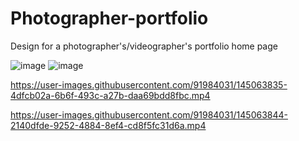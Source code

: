 # Photographer-portfolio
Design for a photographer's/videographer's portfolio home page

![image](https://user-images.githubusercontent.com/91984031/145058547-0b760ae9-cbdc-4f3b-8861-54aacedfaf5e.png)
![image](https://user-images.githubusercontent.com/91984031/145059003-7f289d98-6abe-46a1-a285-8326cfd785d3.png)




https://user-images.githubusercontent.com/91984031/145063835-4dfcb02a-6b6f-493c-a27b-daa69bdd8fbc.mp4



https://user-images.githubusercontent.com/91984031/145063844-2140dfde-9252-4884-8ef4-cd8f5fc31d6a.mp4

